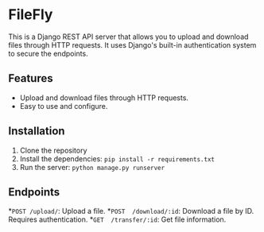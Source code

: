 # FileFly

This is a Django REST API server that allows you to upload and download files through HTTP requests. It uses Django's built-in authentication system to secure the endpoints.


## Features

* Upload and download files through HTTP requests.
* Easy to use and configure.

## Installation
1. Clone the repository
2. Install the dependencies: `pip install -r requirements.txt`
3. Run the server: `python manage.py runserver`

## Endpoints

*`POST /upload/`: Upload a file.
*`POST  /download/:id`: Download a file by ID. Requires authentication.
*`GET  /transfer/:id`: Get file information.
